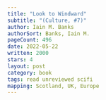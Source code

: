 ```yaml
---
title: "Look to Windward"
subtitle: "(Culture, #7)"
author: Iain M. Banks
authorSort: Banks, Iain M.
pageCount: 496
date: 2022-05-22
written: 2000
stars: 4
layout: post
category: book
tags: read unreviewed scifi
mapping: Scotland, UK, Europe
---
```

